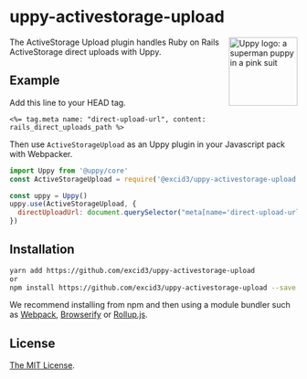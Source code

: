 # uppy-activestorage-upload

<img src="https://uppy.io/images/logos/uppy-dog-head-arrow.svg" width="120" alt="Uppy logo: a superman puppy in a pink suit" align="right">

The ActiveStorage Upload plugin handles Ruby on Rails ActiveStorage direct uploads with Uppy.

## Example

Add this line to your HEAD tag.
```erb
<%= tag.meta name: "direct-upload-url", content: rails_direct_uploads_path %>
```

Then use `ActiveStorageUpload` as an Uppy plugin in your Javascript pack with Webpacker.

```js
import Uppy from '@uppy/core'
const ActiveStorageUpload = require('@excid3/uppy-activestorage-upload')

const uppy = Uppy()
uppy.use(ActiveStorageUpload, {
  directUploadUrl: document.querySelector("meta[name='direct-upload-url']").getAttribute("content")
})
```

## Installation

```bash
yarn add https://github.com/excid3/uppy-activestorage-upload
or
npm install https://github.com/excid3/uppy-activestorage-upload --save
```

We recommend installing from npm and then using a module bundler such as [Webpack](http://webpack.github.io/), [Browserify](http://browserify.org/) or [Rollup.js](http://rollupjs.org/).

## License

[The MIT License](./LICENSE).
